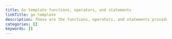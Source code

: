 ```yaml
---
title: Go template functions, operators, and statements
linkTitle: go template
description: These are the functions, operators, and statements provided by Go's text/template package.
categories: []
keywords: []
---
```

